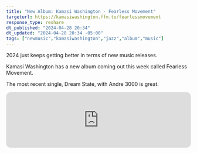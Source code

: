 ```yaml
---
title: "New Album: Kamasi Washington - Fearless Movement"
targeturl: https://kamasiwashington.ffm.to/fearlessmovement
response_type: reshare
dt_published: "2024-04-28 20:34"
dt_updated: "2024-04-28 20:34 -05:00"
tags: ["newmusic","kamasiwashington","jazz","album","music"]
---
```


2024 just keeps getting better in terms of new music releases.

Kamasi Washington has a new album coming out this week called Fearless Movement.

The most recent single, Dream State, with Andre 3000 is great.

<iframe style="border-radius:12px" src="https://open.spotify.com/embed/track/1nLU0aUyHaza8hZm1Jp6lu?utm_source=generator" width="100%" height="152" frameBorder="0" allowfullscreen="" allow="autoplay; clipboard-write; encrypted-media; fullscreen; picture-in-picture" loading="lazy"></iframe>